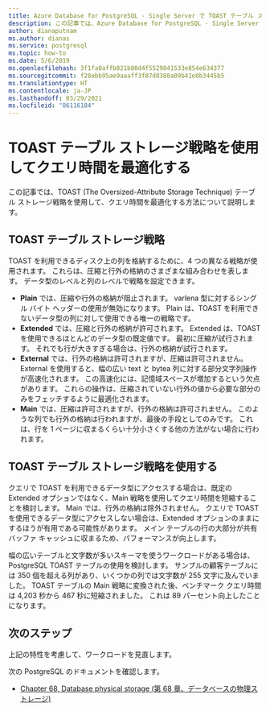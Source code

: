 ```yaml
---
title: Azure Database for PostgreSQL - Single Server で TOAST テーブル ストレージ戦略を使用してクエリ時間を最適化する
description: この記事では、Azure Database for PostgreSQL - Single Server で TOAST テーブル ストレージ戦略を使用して、クエリ時間を最適化する方法について説明します。
author: dianaputnam
ms.author: dianas
ms.service: postgresql
ms.topic: how-to
ms.date: 5/6/2019
ms.openlocfilehash: 3f1fa0affb821b00d4f5529841533e854e634377
ms.sourcegitcommit: f28ebb95ae9aaaff3f87d8388a09b41e0b3445b5
ms.translationtype: HT
ms.contentlocale: ja-JP
ms.lasthandoff: 03/29/2021
ms.locfileid: "86116184"
---
```

# <a name="optimize-query-time-with-the-toast-table-storage-strategy"></a>TOAST テーブル ストレージ戦略を使用してクエリ時間を最適化する 
この記事では、TOAST (The Oversized-Attribute Storage Technique) テーブル ストレージ戦略を使用して、クエリ時間を最適化する方法について説明します。

## <a name="toast-table-storage-strategies"></a>TOAST テーブル ストレージ戦略
TOAST を利用できるディスク上の列を格納するために、4 つの異なる戦略が使用されます。 これらは、圧縮と行外の格納のさまざまな組み合わせを表します。 データ型のレベルと列のレベルで戦略を設定できます。
- **Plain** では、圧縮や行外の格納が阻止されます。 varlena 型に対するシングル バイト ヘッダーの使用が無効になります。 Plain は、TOAST を利用できないデータ型の列に対して使用できる唯一の戦略です。
- **Extended** では、圧縮と行外の格納が許可されます。 Extended は、TOAST を使用できるほとんどのデータ型の既定値です。 最初に圧縮が試行されます。 それでも行が大きすぎる場合は、行外の格納が試行されます。
- **External** では、行外の格納は許可されますが、圧縮は許可されません。 External を使用すると、幅の広い text と bytea 列に対する部分文字列操作が高速化されます。 この高速化には、記憶域スペースが増加するという欠点があります。 これらの操作は、圧縮されていない行外の値から必要な部分のみをフェッチするように最適化されます。
- **Main** では、圧縮は許可されますが、行外の格納は許可されません。 このような列でも行外の格納は行われますが、最後の手段としてのみです。 これは、行を 1 ページに収まるくらい十分小さくする他の方法がない場合に行われます。

## <a name="use-toast-table-storage-strategies"></a>TOAST テーブル ストレージ戦略を使用する
クエリで TOAST を利用できるデータ型にアクセスする場合は、既定の Extended オプションではなく、Main 戦略を使用してクエリ時間を短縮することを検討します。 Main では、行外の格納は除外されません。 クエリで TOAST を使用できるデータ型にアクセスしない場合は、Extended オプションのままにするほうが有用である可能性があります。 メイン テーブルの行の大部分が共有バッファ キャッシュに収まるため、パフォーマンスが向上します。

幅の広いテーブルと文字数が多いスキーマを使うワークロードがある場合は、PostgreSQL TOAST テーブルの使用を検討します。 サンプルの顧客テーブルには 350 個を超える列があり、いくつかの列では文字数が 255 文字に及んでいました。 TOAST テーブルの Main 戦略に変換された後、ベンチマーク クエリ時間は 4,203 秒から 467 秒に短縮されました。 これは 89 パーセント向上したことになります。

## <a name="next-steps"></a>次のステップ
上記の特性を考慮して、ワークロードを見直します。 

次の PostgreSQL のドキュメントを確認します。 
- [Chapter 68, Database physical storage (第 68 章、データベースの物理ストレージ)](https://www.postgresql.org/docs/current/storage-toast.html) 